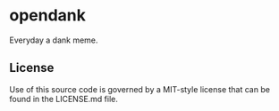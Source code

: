 # opendank
Everyday a dank meme.

## License

Use of this source code is governed by a MIT-style license that can be found in the LICENSE.md file.
